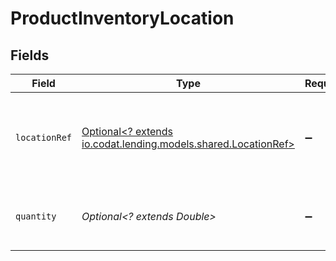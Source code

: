 # ProductInventoryLocation


## Fields

| Field                                                                                                | Type                                                                                                 | Required                                                                                             | Description                                                                                          |
| ---------------------------------------------------------------------------------------------------- | ---------------------------------------------------------------------------------------------------- | ---------------------------------------------------------------------------------------------------- | ---------------------------------------------------------------------------------------------------- |
| `locationRef`                                                                                        | [Optional<? extends io.codat.lending.models.shared.LocationRef>](../../models/shared/LocationRef.md) | :heavy_minus_sign:                                                                                   | Reference to the geographic location where the order was placed.                                     |
| `quantity`                                                                                           | *Optional<? extends Double>*                                                                         | :heavy_minus_sign:                                                                                   | The quantity of stock remaining at location.                                                         |